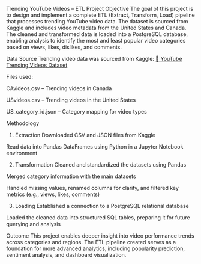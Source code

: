 Trending YouTube Videos – ETL Project
Objective
The goal of this project is to design and implement a complete ETL (Extract, Transform, Load) pipeline that processes trending YouTube video data. The dataset is sourced from Kaggle and includes video metadata from the United States and Canada. The cleaned and transformed data is loaded into a PostgreSQL database, enabling analysis to identify the most and least popular video categories based on views, likes, dislikes, and comments.

Data Source
Trending video data was sourced from Kaggle:
[📁 YouTube Trending Videos Dataset](https://www.kaggle.com/datasnaek/youtube-new)

Files used:

CAvideos.csv – Trending videos in Canada

USvideos.csv – Trending videos in the United States

US_category_id.json – Category mapping for video types

Methodology
1. Extraction
Downloaded CSV and JSON files from Kaggle

Read data into Pandas DataFrames using Python in a Jupyter Notebook environment

2. Transformation
Cleaned and standardized the datasets using Pandas

Merged category information with the main datasets

Handled missing values, renamed columns for clarity, and filtered key metrics (e.g., views, likes, comments)

3. Loading
Established a connection to a PostgreSQL relational database

Loaded the cleaned data into structured SQL tables, preparing it for future querying and analysis

Outcome
This project enables deeper insight into video performance trends across categories and regions. The ETL pipeline created serves as a foundation for more advanced analytics, including popularity prediction, sentiment analysis, and dashboard visualization.
